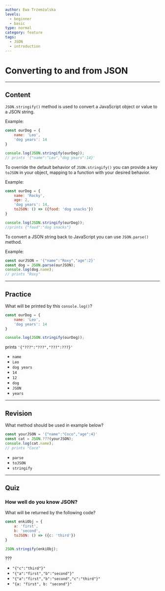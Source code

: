 ```yaml
---
author: Ewa Trzemżalska
levels:
  - beginner
  - basic
type: normal
category: feature
tags:
  - JSON
  - introduction
---
```


# Converting to and from JSON


---

## Content

`JSON.stringify()` method is used to convert a JavaScript object or value to a JSON string. 

Example:

```javascript
const ourDog = {
    name: 'Leo',
    'dog years': 14
}

console.log(JSON.stringify(ourDog));
// prints '{"name":"Leo","dog years":14}'
```

To override the default behavior of `JSON.stringify()` you can provide a key `toJSON` in your object, mapping to a function with your desired behavior.

Example:

```javascript
const ourDog = {
    name: 'Rocky',
    age: 2,
    'dog years': 14,
    toJSON: () => ({food: 'dog snacks'})
}

console.log(JSON.stringify(ourDog));
//prints {"food":"dog snacks"}
```

To convert a JSON string back to JavaScript you can use `JSON.parse()` method.

Example:

```javascript
const ourJSON = '{"name":"Roxy","age":2}'
const dog = JSON.parse(ourJSON);
console.log(dog.name);
// prints "Roxy"
```


---

## Practice

What will be printed by this `console.log()`?

```javascript
const ourDog = {
    name: 'Leo',
    'dog years': 14
}

console.log(JSON.stringify(ourDog));
```

prints `'{"???":"???","???":???}'`

* `name`
* `Leo`
* `dog years`
* `14`
* `12`
* `dog`
* `JSON`
* `years`


---

## Revision

What method should be used in example below?

```javascript
const yourJSON = '{"name":"Coco","age":4}'
const cat = JSON.???(yourJSON);
console.log(cat.name);
// prints "Coco"
```

* `parse`
* `toJSON`
* `stringify`


---

## Quiz

### How well do you know JSON?


What will be returned by the following code?

```javascript
const enkiObj = {
    a: 'first',
    b: 'second',
    toJSON: () => ({c: 'third'})
}

JSON.stringify(enkiObj);
```

???

* `"{"c":"third"}"`
* `"{"a":"first","b":"second"}"`
* `"{"a":"first","b":"second","c":"third"}"`
* `"{a: "first", b: "second"}"`
